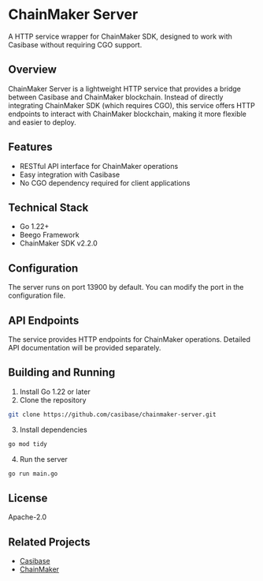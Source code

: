 # ChainMaker Server

A HTTP service wrapper for ChainMaker SDK, designed to work with Casibase without requiring CGO support.

## Overview

ChainMaker Server is a lightweight HTTP service that provides a bridge between Casibase and ChainMaker blockchain. Instead of directly integrating ChainMaker SDK (which requires CGO), this service offers HTTP endpoints to interact with ChainMaker blockchain, making it more flexible and easier to deploy.

## Features

- RESTful API interface for ChainMaker operations
- Easy integration with Casibase
- No CGO dependency required for client applications

## Technical Stack

- Go 1.22+
- Beego Framework
- ChainMaker SDK v2.2.0

## Configuration

The server runs on port 13900 by default. You can modify the port in the configuration file.

## API Endpoints

The service provides HTTP endpoints for ChainMaker operations. Detailed API documentation will be provided separately.

## Building and Running

1. Install Go 1.22 or later
2. Clone the repository
```bash
git clone https://github.com/casibase/chainmaker-server.git
```
3. Install dependencies
```bash
go mod tidy
```
4. Run the server
```bash
go run main.go
```

## License

Apache-2.0

## Related Projects

- [Casibase](https://github.com/casibase/casibase)
- [ChainMaker](https://git.chainmaker.org.cn/chainmaker)